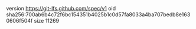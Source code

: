 version https://git-lfs.github.com/spec/v1
oid sha256:700ab6b4c72f6bc154351b4025b1c0d57fa8033a4ba707bedb8e1630606f504f
size 11269
